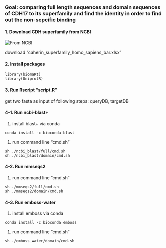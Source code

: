 ### Goal: comparing full length sequences and domain sequences of CDH17 to its superfamily and find the identity in order to find out the non-sepcific binding

#### 1. Download CDH superfamily from NCBI

![From
NCBI](/Users/qiuluting/Desktop/screenshot/截屏2022-11-22%2010.55.24.png)

download “caherin\_superfamily\_homo\_sapiens\_bar.xlsx”

#### 2. Install packages

    library(biomaRt)
    library(UniprotR)

#### 3. Run Rscript “script.R”

get two fasta as input of following steps: queryDB, targetDB

#### 4-1. Run ncbi-blast+

1.  install blast+ via conda

<!-- -->

    conda install -c bioconda blast

1.  run command line “cmd.sh”

<!-- -->

    sh ./ncbi_blast/full/cmd.sh
    sh ./ncbi_blast/domain/cmd.sh

#### 4-2. Run mmseqs2

1.  run command line “cmd.sh”

<!-- -->

    sh ./mmseqs2/full/cmd.sh
    sh ./mmseqs2/domain/cmd.sh

#### 4-3. Run emboss-water

1.  install emboss via conda

<!-- -->

    conda install -c bioconda emboss

1.  run command line “cmd.sh”

<!-- -->

    sh ./emboss_water/domain/cmd.sh
